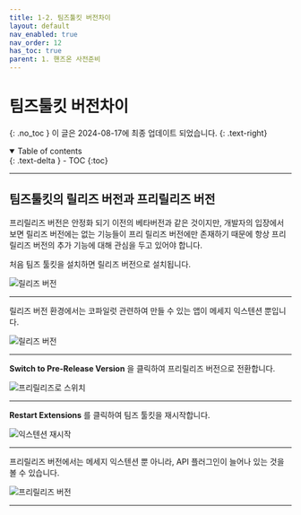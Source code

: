```yaml
---
title: 1-2. 팀즈툴킷 버전차이
layout: default
nav_enabled: true
nav_order: 12
has_toc: true
parent: 1. 핸즈온 사전준비
---
```


# 팀즈툴킷 버전차이
{: .no_toc }
이 글은 2024-08-17에 최종 업데이트 되었습니다.
{: .text-right}

<details open markdown="block">
  <summary>
    Table of contents
  </summary>
  {: .text-delta }
- TOC
{:toc}
</details>

---


## 팀즈툴킷의 릴리즈 버전과 프리릴리즈 버전

프리릴리즈 버전은 안정화 되기 이전의 베타버전과 같은 것이지만, 개발자의 입장에서 보면 릴리즈 버전에는 없는 기능들이 프리 릴리즈 버전에만 존재하기 때문에 항상 프리릴리즈 버전의 추가 기능에 대해 관심을 두고 있어야 합니다.

처음 팀즈 툴킷을 설치하면 릴리즈 버전으로 설치됩니다.

![릴리즈 버전](../assets/10/12-01.png)

***

릴리즈 버전 환경에서는 코파일럿 관련하여 만들 수 있는 앱이 메세지 익스텐션 뿐입니다.

![릴리즈 버전](../assets/10/12-04.png)

***

**Switch to Pre-Release Version** 을 클릭하여 프리릴리즈 버전으로 전환합니다.

![프리릴리즈로 스위치](../assets/10/12-02.png)

***

**Restart Extensions** 를 클릭하여 팀즈 툴킷을 재시작합니다.

![익스텐션 재시작](../assets/10/12-03.png)

***

프리릴리즈 버전에서는 메세지 익스텐션 뿐 아니라, API 플러그인이 늘어나 있는 것을 볼 수 있습니다.

![프리릴리즈 버전](../assets/10/12-05.png)

***

